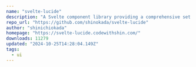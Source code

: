 ```yaml
---
name: "svelte-lucide"
description: "A Svelte component library providing a comprehensive set of Lucide SVG icons."
repo_url: "https://github.com/shinokada/svelte-lucide"
author: "shinichiokada"
homepage: "https://svelte-lucide.codewithshin.com/"
downloads: 11279
updated: "2024-10-25T14:28:04.149Z"
tags: 
  - ui
---
```

